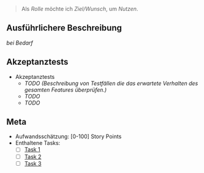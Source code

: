 > Als *Rolle* möchte ich *Ziel/Wunsch*, um *Nutzen*.

## Ausführlichere Beschreibung

*bei Bedarf*

## Akzeptanztests

- Akzeptanztests
    - *TODO (Beschreibung von Testfällen die das erwartete Verhalten des gesamten Features überprüfen.)*
    - *TODO*
    - *TODO*

## Meta
- Aufwandsschätzung: [0-100] Story Points
- Enthaltene Tasks: 
    - [ ] [Task 1](#)
    - [ ] [Task 2](#)
    - [ ] [Task 3](#)